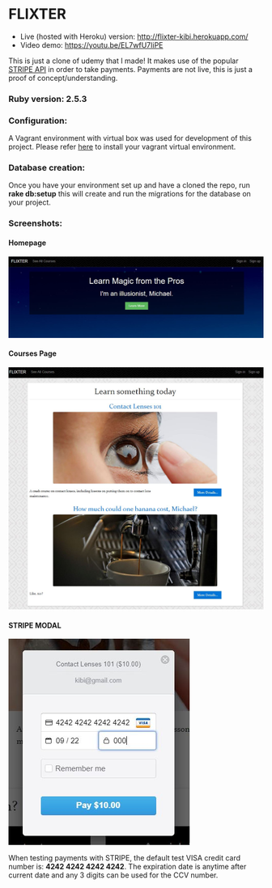 # FLIXTER 

* Live (hosted with Heroku) version: http://flixter-kibi.herokuapp.com/
* Video demo: https://youtu.be/EL7wfU7IiPE

This is just a clone of udemy that I made! It makes use of the popular [STRIPE API](https://github.com/stripe) in order to take payments. Payments are not live, this is just a proof of concept/understanding. 

### Ruby version: 2.5.3

### Configuration: 
A Vagrant environment with virtual box was used for development of this project. Please refer [here](https://www.vagrantup.com/docs/installation) to install your vagrant virtual environment. 

### Database creation:
Once you have your environment set up and have a cloned the repo, run
**rake db:setup** this will create and run the migrations for the database on your project. 


### Screenshots:

#### Homepage
![Homescreen](https://github.com/jaykibi/flixter/blob/master/app/assets/images/github_images/homescreen.JPG)

#### Courses Page
![Courses](https://github.com/jaykibi/flixter/blob/master/app/assets/images/github_images/courses_screen.JPG)

#### STRIPE MODAL
![STRIPE API MODAL](https://github.com/jaykibi/flixter/blob/master/app/assets/images/github_images/stripe_pay_modal.JPG)

When testing payments with STRIPE, the default test VISA credit card number is: **4242 4242 4242 4242**.
The expiration date is anytime after current date and any 3 digits can be used for the CCV number. 
